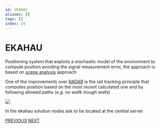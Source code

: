 ```yaml
---
id: EKAHAU
aliases: []
tags: []
index: 24
---
```


# EKAHAU

Positioning system that exploits a stochastic model of the environment to compute position avoiding the signal measurement error, the approach is based on [scene analysis](BASE_TECHNIQUES.md#SCENE%20ANALYSIS) approach

One of the improvements over [RADAR](mobile_systems/RADAR.md) is the rail tracking principle that computes position based on the most recent calculated one and by following allowed paths (*e.g. no wallk trough walls*)

![](mobile_systems/Pasted%20image%2020240609160620.png)

In the ekahau solution nodes ask to be located at the central server

[PREVIOUS](pages/positioning_systems/RADAR.md) [NEXT](mobile_systems/pages/positioning_systems/MULTIPLE_POSITIONING_SYSTEMS_SOLUTIONS.md)
